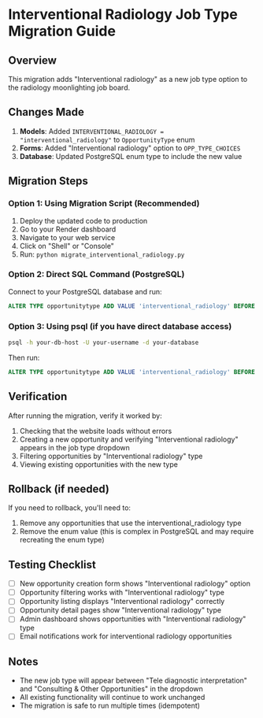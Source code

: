 # Interventional Radiology Job Type Migration Guide

## Overview
This migration adds "Interventional radiology" as a new job type option to the radiology moonlighting job board.

## Changes Made
1. **Models**: Added `INTERVENTIONAL_RADIOLOGY = "interventional_radiology"` to `OpportunityType` enum
2. **Forms**: Added "Interventional radiology" option to `OPP_TYPE_CHOICES`
3. **Database**: Updated PostgreSQL enum type to include the new value

## Migration Steps

### Option 1: Using Migration Script (Recommended)
1. Deploy the updated code to production
2. Go to your Render dashboard
3. Navigate to your web service
4. Click on "Shell" or "Console"
5. Run: `python migrate_interventional_radiology.py`

### Option 2: Direct SQL Command (PostgreSQL)
Connect to your PostgreSQL database and run:
```sql
ALTER TYPE opportunitytype ADD VALUE 'interventional_radiology' BEFORE 'consulting_other';
```

### Option 3: Using psql (if you have direct database access)
```bash
psql -h your-db-host -U your-username -d your-database
```
Then run:
```sql
ALTER TYPE opportunitytype ADD VALUE 'interventional_radiology' BEFORE 'consulting_other';
```

## Verification
After running the migration, verify it worked by:
1. Checking that the website loads without errors
2. Creating a new opportunity and verifying "Interventional radiology" appears in the job type dropdown
3. Filtering opportunities by "Interventional radiology" type
4. Viewing existing opportunities with the new type

## Rollback (if needed)
If you need to rollback, you'll need to:
1. Remove any opportunities that use the interventional_radiology type
2. Remove the enum value (this is complex in PostgreSQL and may require recreating the enum type)

## Testing Checklist
- [ ] New opportunity creation form shows "Interventional radiology" option
- [ ] Opportunity filtering works with "Interventional radiology" type
- [ ] Opportunity listing displays "Interventional radiology" correctly
- [ ] Opportunity detail pages show "Interventional radiology" type
- [ ] Admin dashboard shows opportunities with "Interventional radiology" type
- [ ] Email notifications work for interventional radiology opportunities

## Notes
- The new job type will appear between "Tele diagnostic interpretation" and "Consulting & Other Opportunities" in the dropdown
- All existing functionality will continue to work unchanged
- The migration is safe to run multiple times (idempotent)
